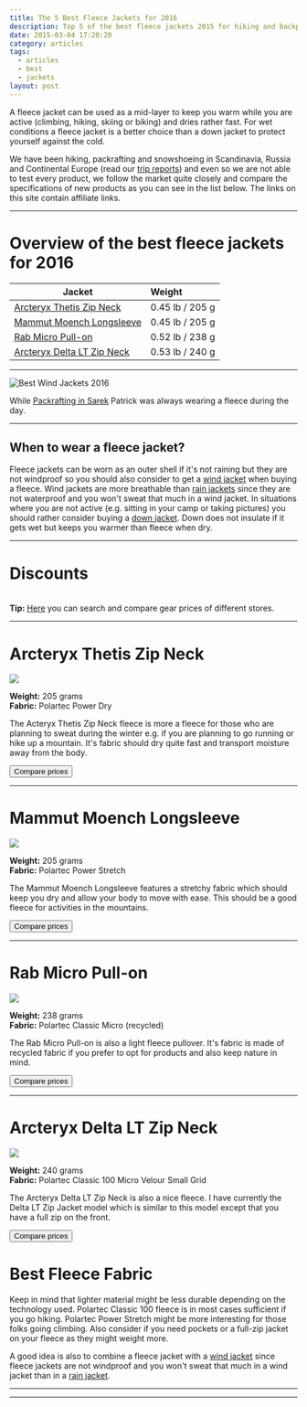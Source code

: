 ```yaml
---
title: The 5 Best Fleece Jackets for 2016
description: Top 5 of the best fleece jackets 2015 for hiking and backpacking
date: 2015-03-04 17:20:20
category: articles
tags:
  - articles
  - best
  - jackets
layout: post
---
```

A fleece jacket can be used as a mid-layer to keep you warm while you are active (climbing, hiking, skiing or biking) and dries rather fast. For wet conditions a fleece jacket is a better choice than a down jacket to protect yourself against the cold.

We have been hiking, packrafting and snowshoeing in Scandinavia, Russia and Continental Europe (read our [trip reports](http://www.hikeventures.com/destinations/)) and even so we are not able to test every product, we follow the market quite closely and compare the specifications of new products as you can see in the list below. The links on this site contain affiliate links.

---

# Overview of the best fleece jackets for 2016

| Jacket | Weight |
| ------------- |:-------------|
| [Arcteryx Thetis Zip Neck](http://www.hikeventures.com/deals/#arcteryx+thetis+zip+neck) | 0.45 lb / 205 g |
| [Mammut Moench Longsleeve](http://www.hikeventures.com/deals/#mammut+moench)   | 0.45 lb / 205 g |
| [Rab Micro Pull-on](http://www.hikeventures.com/deals/#micro+pull+on)     | 0.52 lb / 238 g |
| [Arcteryx Delta LT Zip Neck](http://www.hikeventures.com/deals/#Arcteryx+delta+lt+zip) |  0.53 lb / 240 g |


<!--more-->

---

![](https://c2.staticflickr.com/8/7392/9596207069_e56577d034_o.jpg "Best Wind Jackets 2016")

While [Packrafting in Sarek](http://hikeventures.com/hiking-and-packrafting-in-sarek-day-1/ "Packrafting in Sarek") Patrick was always wearing a fleece during the day.

---

## When to wear a fleece jacket?
Fleece jackets can be worn as an outer shell if it's not raining but they are not windproof so you should also consider to get a [wind jacket](http://www.hikeventures.com/best-windjackets/ "Wind Jackets") when buying a fleece. Wind jackets are more breathable than [rain jackets](http://www.hikeventures.com/best-rain-jackets/) since they are not waterproof and you won't sweat that much in a wind jacket. In situations where you are not active (e.g. sitting in your camp or taking pictures) you should rather consider buying a [down jacket](http://www.hikeventures.com/best-down-jackets/ "Down Jackets"). Down does not insulate if it gets wet but keeps you warmer than fleece when dry.

---

# Discounts
 <script type="text/javascript" src="http://classic.avantlink.com/api.php?affiliate_id=125311&module=ProductSearch&output=js&website_id=150351&search_term=fleece jacket men AND the north face OR fleece jacket men AND Columbia OR fleece jacket men AND arcteryx OR fleece jacket men AND Mountain Hardwear OR fleece jacket men AND Montane OR fleece jacket men AND Berghaus OR fleece jacket men AND Rab&search_advanced_syntax=1&merchant_ids=10008%7C10060%7C11741%7C10913%7C11243%7C10785%7C10086%7C13273%7C10083%7C10248%7C10049%7C10921%7C10279%7C10345%7C10593%7C10337%7C10943&search_on_sale_only=1&search_on_sale_level=20&search_results_layout=list&search_results_fields=Product+Name%7CSale+Price%7CPrice+Discount+Percent&search_results_count=8&search_results_sort_order=Sale+Price"></script>
<br>
<strong>Tip:</strong> <a href="http://www.hikeventures.com/deals/" target="_blank">Here</a> you can search and compare gear prices of different stores.

---

# Arcteryx Thetis Zip Neck

<a href="http://www.amazon.com/gp/product/B00GW7XOMQ/ref=as_li_tl?ie=UTF8&camp=1789&creative=9325&creativeASIN=B00GW7XOMQ&linkCode=as2&tag=hikeve-20&linkId=KYPIGZUYHRQY4JNT"><img border="0" src="http://ws-na.amazon-adsystem.com/widgets/q?_encoding=UTF8&ASIN=B00GW7XOMQ&Format=_SL250_&ID=AsinImage&MarketPlace=US&ServiceVersion=20070822&WS=1&tag=hikeve-20" ></a><img src="http://ir-na.amazon-adsystem.com/e/ir?t=hikeve-20&l=as2&o=1&a=B00GW7XOMQ" width="1" height="1" border="0" alt="" style="border:none !important; margin:0px !important;" />

**Weight:** 205 grams    
**Fabric:** Polartec Power Dry   

The Acteryx Thetis Zip Neck fleece is more a fleece for those who are planning to sweat during the winter e.g. if you are planning to go running or hike up a mountain. It's fabric should dry quite fast and transport moisture away from the body.

<a href="http://www.hikeventures.com/deals/#arcteryx+thetis+zip+neck"><button class="btn btn-danger">Compare prices</button></a>

---

# Mammut Moench Longsleeve

<a href="http://www.amazon.com/gp/product/B005JWKXC4/ref=as_li_tl?ie=UTF8&camp=1789&creative=9325&creativeASIN=B005JWKXC4&linkCode=as2&tag=hikeve-20&linkId=AM7UMWDALROAZGHE"><img border="0" src="http://ws-na.amazon-adsystem.com/widgets/q?_encoding=UTF8&ASIN=B005JWKXC4&Format=_SL250_&ID=AsinImage&MarketPlace=US&ServiceVersion=20070822&WS=1&tag=hikeve-20" ></a><img src="http://ir-na.amazon-adsystem.com/e/ir?t=hikeve-20&l=as2&o=1&a=B005JWKXC4" width="1" height="1" border="0" alt="" style="border:none !important; margin:0px !important;" />

**Weight:** 205 grams   
**Fabric:** Polartec Power Stretch  

The Mammut Moench Longsleeve features a stretchy fabric which should keep you dry and allow your body to move with ease. This should be a good fleece for activities in the mountains.

<a href="http://www.hikeventures.com/deals/#mammut+moench"><button class="btn btn-danger">Compare prices</button></a>

---

# Rab Micro Pull-on

<a  href="http://www.amazon.com/gp/product/B00MVV2BDK/ref=as_li_tl?ie=UTF8&camp=1789&creative=9325&creativeASIN=B00MVV2BDK&linkCode=as2&tag=hikeve-20&linkId=O35AIPYX5EH2BEVJ"><img border="0" src="http://ws-na.amazon-adsystem.com/widgets/q?_encoding=UTF8&ASIN=B00MVV2BDK&Format=_SL250_&ID=AsinImage&MarketPlace=US&ServiceVersion=20070822&WS=1&tag=hikeve-20" ></a><img src="http://ir-na.amazon-adsystem.com/e/ir?t=hikeve-20&l=as2&o=1&a=B00MVV2BDK" width="1" height="1" border="0" alt="" style="border:none !important; margin:0px !important;" />

**Weight:** 238 grams   
**Fabric:** Polartec Classic Micro (recycled)  

The Rab Micro Pull-on is also a light fleece pullover. It's fabric is made of recycled fabric if you prefer to opt for products and also keep nature in mind.

<a href="http://www.hikeventures.com/deals/#micro+pull+on"><button class="btn btn-danger">Compare prices</button></a>

---

# Arcteryx Delta LT Zip Neck

<a href="http://www.amazon.com/gp/product/B00GW7ZQG8/ref=as_li_tl?ie=UTF8&camp=1789&creative=9325&creativeASIN=B00GW7ZQG8&linkCode=as2&tag=hikeve-20&linkId=TWGUKPE3JX4IKWXK"><img border="0" src="http://ws-na.amazon-adsystem.com/widgets/q?_encoding=UTF8&ASIN=B00GW7ZQG8&Format=_SL250_&ID=AsinImage&MarketPlace=US&ServiceVersion=20070822&WS=1&tag=hikeve-20" ></a><img src="http://ir-na.amazon-adsystem.com/e/ir?t=hikeve-20&l=as2&o=1&a=B00GW7ZQG8" width="1" height="1" border="0" alt="" style="border:none !important; margin:0px !important;" />

**Weight:** 240 grams   
**Fabric:** Polartec Classic 100 Micro Velour Small Grid   

The Arcteryx Delta LT Zip Neck is also a nice fleece. I have currently the Delta LT Zip Jacket model which is similar to this model except that you have a full zip on the front.

<a href="http://www.hikeventures.com/deals/#Arcteryx+delta+lt+zip"><button class="btn btn-danger">Compare prices</button></a>



# Best Fleece Fabric
Keep in mind that lighter material might be less durable depending on the technology used. Polartec Classic 100 fleece is in most cases sufficient if you go hiking. Polartec Power Stretch might be more interesting for those folks going climbing. Also consider if you need pockets or a full-zip jacket on your fleece as they might weight more.

A good idea is also to combine a fleece jacket with a [wind jacket](http://www.hikeventures.com/best-windjackets/ "wind jackets") since fleece jackets are not windproof and you won't sweat that much in a wind jacket than in a [rain jacket](http://www.hikeventures.com/best-rain-jackets/).

---

<script type="text/javascript">
amzn_assoc_placement = "adunit0";
amzn_assoc_search_bar = "false";
amzn_assoc_tracking_id = "hikeve-20";
amzn_assoc_search_bar_position = "bottom";
amzn_assoc_ad_mode = "search";
amzn_assoc_ad_type = "smart";
amzn_assoc_marketplace = "amazon";
amzn_assoc_region = "US";
amzn_assoc_title = "Fleece Jackets Suggestions";
amzn_assoc_default_search_phrase = "arcteryx Fleece Jackets";
amzn_assoc_default_category = "All";
amzn_assoc_linkid = "e591c20a2231d99e36c0a9786ecb9ae1";
</script>
<script src="//z-na.amazon-adsystem.com/widgets/onejs?MarketPlace=US"></script>

---
